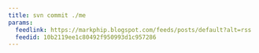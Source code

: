 ```yaml
---
title: svn commit ./me
params:
  feedlink: https://markphip.blogspot.com/feeds/posts/default?alt=rss
  feedid: 10b2119ee1c80492f950993d1c957286
---
```

